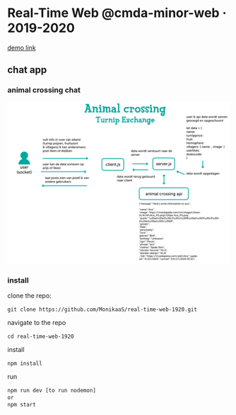 # Real-Time Web @cmda-minor-web · 2019-2020

[demo link](https://monikaas-real-time-web.herokuapp.com/)

## chat app

### animal crossing chat

![met afbeelding](docs/img/turnip-exchange-data-life-cycle-sketch.jpg)

### install

clone the repo:

```
git clone https://github.com/MonikaaS/real-time-web-1920.git
```

navigate to the repo

```
cd real-time-web-1920
```

install

```
npm install
```

run

```
npm run dev [to run nodemon]
or
npm start
```